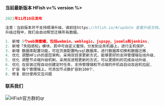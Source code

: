 #### 当前最新版本 HFish v<% version %>

```javascript
2021年11月16日发布

注意：当前版本并不支持顺滑升级，请前往https://hfish.io/#/update 查看升级文档。
升级过程中，我们会自动帮您迁移所有数据。

1. 新增 5个web类蜜罐，包括webmin、weblogic、jspspy、joomla和jenkins,
2. 新增「失陷感知」模块，其中可自定义蜜饵，分发到业务机器上，进行主机保护,
3. 新增 数据库配置功能，可在页面配置Mysql数据库，进行数据库切换和数据迁移,
4. 优化 调整HFish的底层架构，采用双目录更新方式，能够更好的支持管理端在线升级,
5. 优化 调整节点端升级机制，采用双进程更新的方式，可以更顺利的完成自动升级,
6. 优化 在安装过程自动创建定时任务，支持管理端和节点端的开机自启动及宕机拉起,
7. 扩容 每个管理端上，可添加节点数扩容到100个,
8. 修复 部分使用交互问题
```


#### 联系我们

![HFish官方群的qr](http://img.threatbook.cn/hfish/20210728203437.png)

